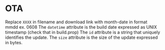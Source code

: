 # OTA

Replace `XXXX` in filename and download link with month-date in format mmdd ex. 0608
The `datetime` attribute is the build date expressed as UNIX timestamp (check that in build.prop)
The `id` attribute is a string that uniquely identifies the update.
The `size` attribute is the size of the update expressed in bytes.
